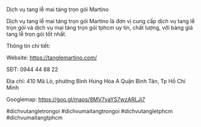 Dịch vụ tang lễ mai táng trọn gói Martino

Dịch vụ tang lễ mai táng trọn gói Martino là đơn vị cung cấp dịch vụ tang lễ trọn gói và dịch vụ mai táng trọn gói tphcm uy tín, chất lượng, với bảng giá tang lễ trọn gói tốt nhất.

Thông tin chi tiết:

Website: https://tanglemartino.com/

SĐT: 0944 44 88 22

Địa chỉ: 410 Mã Lò, phường Bình Hưng Hòa A Quận Bình Tân, Tp Hồ Chí Minh

Googlemap: https://goo.gl/maps/8MV7vaYS7wzARLJj7

#dichvutangletrongoi #dichvumaitangtrongoi #dichvutangletphcm #dichvumaitangtphcm
